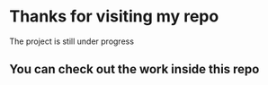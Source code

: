 # Thanks for visiting my repo
The project is still under progress
## You can check out the work inside this repo